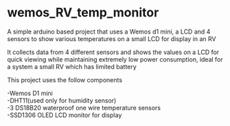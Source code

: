 # wemos_RV_temp_monitor
A simple arduino based project that uses a Wemos d1 mini, a LCD and 4 sensors to show various temperatures on a small LCD for display in an RV

It collects data from 4 different sensors and shows the values on a LCD for quick viewing while maintaining extremely low power consumption, ideal for a system a small RV which has limited battery 

This project uses the follow components

-Wemos D1 mini  
-DHT11(used only for humidity sensor)  
-3 DS18B20 waterproof one wire temperature sensors  
-SSD1306 OLED LCD monitor for display  
